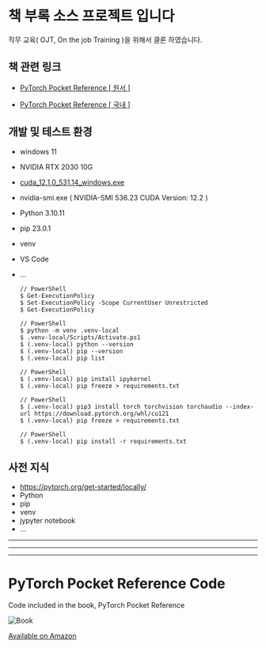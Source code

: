 # 책 부록 소스 프로젝트 입니다

직무 교육( OJT, On the job Training )을 위해서 클론 하였습니다.  


## 책 관련 링크  

- [PyTorch Pocket Reference [ 원서 ]](https://www.oreilly.com/library/view/pytorch-pocket-reference/9781492089995/)  

- [PyTorch Pocket Reference [ 국내 ]](https://www.aladin.co.kr/shop/wproduct.aspx?ItemId=263192314)  


## 개발 및 테스트 환경

- windows 11  
- NVIDIA RTX 2030 10G
- [cuda_12.1.0_531.14_windows.exe](https://developer.download.nvidia.com/compute/cuda/12.1.0/local_installers/cuda_12.1.0_531.14_windows.exe)
- nvidia-smi.exe ( NVIDIA-SMI 536.23 CUDA Version: 12.2 )
- Python 3.10.11
- pip 23.0.1
- venv  
- VS Code  
- ...  

  ```
  // PowerShell
  $ Get-ExecutionPolicy
  $ Set-ExecutionPolicy -Scope CurrentUser Unrestricted
  $ Get-ExecutionPolicy
  ```
  ```
  // PowerShell
  $ python -m venv .venv-local
  $ .venv-local/Scripts/Activate.ps1 
  $ (.venv-local) python --version
  $ (.venv-local) pip --version
  $ (.venv-local) pip list
  ```
  ```
  // PowerShell
  $ (.venv-local) pip install ipykernel
  $ (.venv-local) pip freeze > requirements.txt
  ```
  ```
  // PowerShell
  $ (.venv-local) pip3 install torch torchvision torchaudio --index-url https://download.pytorch.org/whl/cu121  
  $ (.venv-local) pip freeze > requirements.txt
  ```
  ```
  // PowerShell
  $ (.venv-local) pip install -r requirements.txt
  ```

## 사전 지식

- https://pytorch.org/get-started/locally/
- Python  
- pip  
- venv  
- jypyter notebook  
- ...  

---
---
---


# PyTorch Pocket Reference Code
Code included in the book, PyTorch Pocket Reference

![Book](https://raw.githubusercontent.com/joe-papa/pytorch-book/main/files/pytorch-book-cover.jpg)

[Available on Amazon](http://pytorchbook.com)
